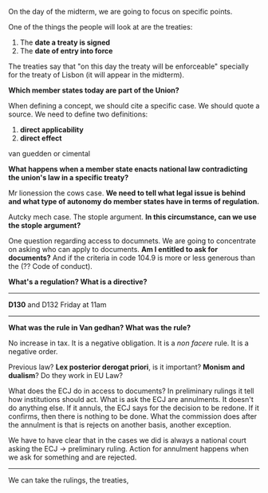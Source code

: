 On the day of the midterm, we are going to focus on specific points.

One of the things the people will look at are the treaties:
1. The **date a treaty is signed**
2. The **date of entry into force**

The treaties say that "on this day the treaty will be enforceable" specially for the treaty of Lisbon (it will appear in the midterm).

**Which member states today are part of the Union?**

When defining a concept, we should cite a specific case. We should quote a source. We need to define two definitions:
1. **direct applicability**
2. **direct effect**

van guedden or cimental

**What happens when a member state enacts national law contradicting the union's law in a specific treaty?**

Mr lionession the cows case. **We need to tell what legal issue is behind and what type of autonomy do member states have in terms of regulation.**

Autcky mech case. The stople argument. **In this circumstance, can we use the stople argument?**

One question regarding access to documnets. We are going to concentrate on asking who can apply to documents. **Am I entitled to ask for documents?** And if the criteria in code 104.9 is more or less generous than the (?? Code of conduct).

**What's a regulation? What is a directive?**

****
**D130** and D132
Friday at 11am
****

**What was the rule in Van gedhan? What was the rule?**

No increase in tax. It is a negative obligation. It is a *non facere* rule. It is a negative order.

Previous law? **Lex posterior derogat priori**, is it important? **Monism and dualism**? Do they work in EU Law?

What does the ECJ do in access to documents? In preliminary rulings it tell how institutions should act. What is ask the ECJ are annulments. It doesn't do anything else. If it annuls, the ECJ says for the decision to be redone. If it confirms, then there is nothing to be done. What the commission does after the annulment is that is rejects on another basis, another exception.

We have to have clear that in the cases we did is always a national court asking the ECJ ->  preliminary ruling. Action for annulment happens when we ask for something and are rejected.

****

We can take the rulings, the treaties,
